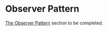 # Observer Pattern

[The Observer Pattern](https://addyosmani.com/resources/essentialjsdesignpatterns/book/#observerpatternjavascript) section to be completed.